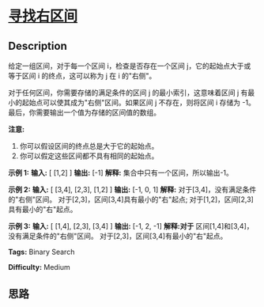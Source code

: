 # [寻找右区间][title]

## Description

给定一组区间，对于每一个区间 i，检查是否存在一个区间 j，它的起始点大于或等于区间 i 的终点，这可以称为 j 在 i 的"右侧"。

对于任何区间，你需要存储的满足条件的区间 j 的最小索引，这意味着区间 j 有最小的起始点可以使其成为"右侧"区间。如果区间 j 不存在，则将区间 i
存储为 -1。最后，你需要输出一个值为存储的区间值的数组。

**注意:**

  1. 你可以假设区间的终点总是大于它的起始点。
  2. 你可以假定这些区间都不具有相同的起始点。

**示例 1:**
            **输入:** [ [1,2] ]    **输出:** [-1]        **解释:** 集合中只有一个区间，所以输出-1。    

**示例 2:**
            **输入:** [ [3,4], [2,3], [1,2] ]    **输出:** [-1, 0, 1]        **解释:** 对于[3,4]，没有满足条件的"右侧"区间。    对于[2,3]，区间[3,4]具有最小的"右"起点;    对于[1,2]，区间[2,3]具有最小的"右"起点。    

**示例 3:**
            **输入:** [ [1,4], [2,3], [3,4] ]    **输出:** [-1, 2, -1]        **解释:对于** 区间[1,4]和[3,4]，没有满足条件的"右侧"区间。    对于[2,3]，区间[3,4]有最小的"右"起点。    


**Tags:** Binary Search

**Difficulty:** Medium

## 思路

[title]: https://leetcode-cn.com/problems/find-right-interval
